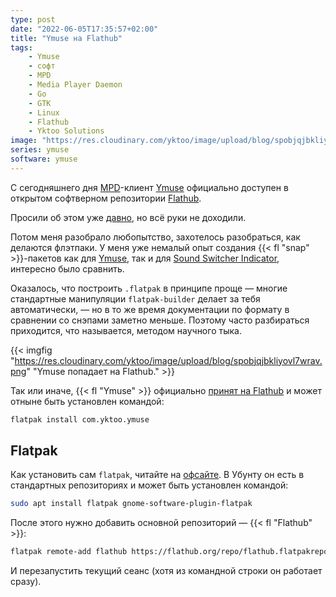 ```yaml
---
type: post
date: "2022-06-05T17:35:57+02:00"
title: "Ymuse на Flathub"
tags:
    - Ymuse
    - софт
    - MPD
    - Media Player Daemon
    - Go
    - GTK
    - Linux
    - Flathub
    - Yktoo Solutions
image: "https://res.cloudinary.com/yktoo/image/upload/blog/spobjqjbkliyovl7wrav.png"
series: ymuse
software: ymuse
---
```


С сегодняшнего дня [MPD](https://www.musicpd.org/)-клиент [Ymuse](/software/ymuse) официально доступен в открытом софтверном репозитории [Flathub](https://flathub.org/apps/details/com.yktoo.ymuse).

Просили об этом уже [давно](https://github.com/yktoo/ymuse/issues/12), но всё руки не доходили.

<!--more-->

Потом меня разобрало любопытство, захотелось разобраться, как делаются флэтпаки. У меня уже немалый опыт создания {{< fl "snap" >}}-пакетов как для [Ymuse](/software/ymuse), так и для [Sound Switcher Indicator](/software/sound-switcher-indicator), интересно было сравнить.

Оказалось, что построить `.flatpak` в принципе проще — многие стандартные манипуляции `flatpak-builder` делает за тебя автоматически, — но в то же время документации по формату в сравнении со снэпами заметно меньше. Поэтому часто разбираться приходится, что называется, методом научного тыка.

{{< imgfig "https://res.cloudinary.com/yktoo/image/upload/blog/spobjqjbkliyovl7wrav.png" "Ymuse попадает на Flathub." >}}

Так или иначе, {{< fl "Ymuse" >}} официально [принят на Flathub](https://github.com/flathub/com.yktoo.ymuse) и может отныне быть установлен командой:

```bash
flatpak install com.yktoo.ymuse
```

## Flatpak

Как установить сам `flatpak`, читайте на [офсайте](https://flatpak.org/setup/). В Убунту он есть в стандартных репозиториях и может быть установлен командой:

```bash
sudo apt install flatpak gnome-software-plugin-flatpak
```

После этого нужно добавить основной репозиторий — {{< fl "Flathub" >}}:

```bash
flatpak remote-add flathub https://flathub.org/repo/flathub.flatpakrepo
```

И перезапустить текущий сеанс (хотя из командной строки он работает сразу).
